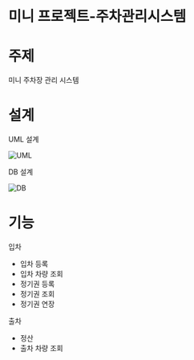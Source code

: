 # 미니 프로젝트-주차관리시스템

# 주제
미니 주차장 관리 시스템 

# 설계
UML 설계

![UML](https://user-images.githubusercontent.com/63104048/82642548-0e055e80-9c49-11ea-9a54-8a08d4a60de1.png)

DB 설계

![DB](https://user-images.githubusercontent.com/63104048/82642385-c5e63c00-9c48-11ea-8b0a-9ab9782d530d.png)

# 기능
입차
  - 입차 등록
  - 입차 차량 조회
  - 정기권 등록
  - 정기권 조회
  - 정기권 연장
  
출차
  - 정산
  - 출차 차량 조회
  

